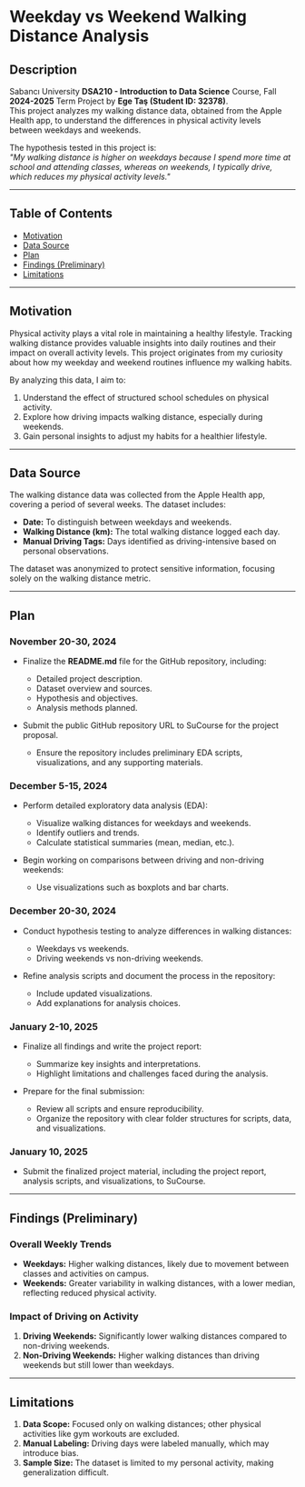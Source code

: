 # **Weekday vs Weekend Walking Distance Analysis**

## **Description**

Sabancı University **DSA210 - Introduction to Data Science** Course, Fall **2024-2025** Term Project by **Ege Taş (Student ID: 32378)**.  
This project analyzes my walking distance data, obtained from the Apple Health app, to understand the differences in physical activity levels between weekdays and weekends.

The hypothesis tested in this project is:  
*"My walking distance is higher on weekdays because I spend more time at school and attending classes, whereas on weekends, I typically drive, which reduces my physical activity levels."*

---

## **Table of Contents**
- [Motivation](#motivation)  
- [Data Source](#data-source)  
- [Plan](#plan)  
- [Findings (Preliminary)](#findings-preliminary)  
- [Limitations](#limitations)

---

## **Motivation**

Physical activity plays a vital role in maintaining a healthy lifestyle. Tracking walking distance provides valuable insights into daily routines and their impact on overall activity levels. This project originates from my curiosity about how my weekday and weekend routines influence my walking habits. 

By analyzing this data, I aim to:
1. Understand the effect of structured school schedules on physical activity.
2. Explore how driving impacts walking distance, especially during weekends.  
3. Gain personal insights to adjust my habits for a healthier lifestyle.

---

## **Data Source**

The walking distance data was collected from the Apple Health app, covering a period of several weeks. The dataset includes:
- **Date:** To distinguish between weekdays and weekends.
- **Walking Distance (km):** The total walking distance logged each day.
- **Manual Driving Tags:** Days identified as driving-intensive based on personal observations.

The dataset was anonymized to protect sensitive information, focusing solely on the walking distance metric.

---

## **Plan**

### **November 20-30, 2024**
- Finalize the **README.md** file for the GitHub repository, including:
  - Detailed project description.
  - Dataset overview and sources.
  - Hypothesis and objectives.
  - Analysis methods planned.

- Submit the public GitHub repository URL to SuCourse for the project proposal.  
  - Ensure the repository includes preliminary EDA scripts, visualizations, and any supporting materials.

### **December 5-15, 2024**
- Perform detailed exploratory data analysis (EDA):
  - Visualize walking distances for weekdays and weekends.
  - Identify outliers and trends.
  - Calculate statistical summaries (mean, median, etc.).

- Begin working on comparisons between driving and non-driving weekends:
  - Use visualizations such as boxplots and bar charts.

### **December 20-30, 2024**
- Conduct hypothesis testing to analyze differences in walking distances:
  - Weekdays vs weekends.
  - Driving weekends vs non-driving weekends.

- Refine analysis scripts and document the process in the repository:
  - Include updated visualizations.
  - Add explanations for analysis choices.

### **January 2-10, 2025**
- Finalize all findings and write the project report:
  - Summarize key insights and interpretations.
  - Highlight limitations and challenges faced during the analysis.

- Prepare for the final submission:
  - Review all scripts and ensure reproducibility.
  - Organize the repository with clear folder structures for scripts, data, and visualizations.

### **January 10, 2025**
- Submit the finalized project material, including the project report, analysis scripts, and visualizations, to SuCourse.

---

## **Findings (Preliminary)**

### **Overall Weekly Trends**
- **Weekdays:** Higher walking distances, likely due to movement between classes and activities on campus.  
- **Weekends:** Greater variability in walking distances, with a lower median, reflecting reduced physical activity.  

### **Impact of Driving on Activity**
1. **Driving Weekends:** Significantly lower walking distances compared to non-driving weekends.  
2. **Non-Driving Weekends:** Higher walking distances than driving weekends but still lower than weekdays.

---

## **Limitations**

1. **Data Scope:** Focused only on walking distances; other physical activities like gym workouts are excluded.  
2. **Manual Labeling:** Driving days were labeled manually, which may introduce bias.  
3. **Sample Size:** The dataset is limited to my personal activity, making generalization difficult.  
